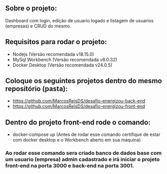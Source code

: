 ## Sobre o projeto:
Dashboard com login, edição de usuario logado e listagem de usuarios (empresas) e CRUD do mesmo.

## Requisitos para rodar o projeto:
- Nodejs (Versão recomendada v18.15.0)
- MySql Workbench (Versão recomendada v8.0.32)
- Docker Desktop (Versão recomendada v24.0.5)

## Coloque os seguintes projetos dentro do mesmo repositório (pasta):
- https://github.com/MarcosReisDS/desafio-energizou-back-end
- https://github.com/MarcosReisDS/desafio-energizou-front-end

## Dentro do projeto front-end rode o comando:
- docker-compose up (Antes de rodar esse comando certifique de estar com docker desktop e o Workbench aberto em sua maquina)

### Ao rodar esse comando sera criado banco de dados base com um usuario (empresa) admin cadastrado e irá iniciar o projeto front-end na porta 3000 e back-end na porta 3001.


  
